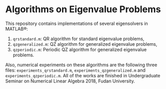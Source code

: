 # Algorithms on Eigenvalue Problems

This repository contains implementations of several eigensolvers in MATLAB®:

1. `qrstandard.m`: QR algorithm for standard eigenvalue problems,
2. `qzgeneralized.m`: QZ algorithm for generalized eigenvalue problems,
3. `qzperiodic.m`: Periodic QZ algorithm for generalized eigenvalue problems.

Also, numerical experiments on these algorithms are the following three files: `experiments_qrstandard.m`, `experiments_qzgeneralized.m` and `experiments_qzperiodic.m`. All of the works are finished in Undergraduate Seminar on Numerical Linear Algebra 2018, Fudan University.
